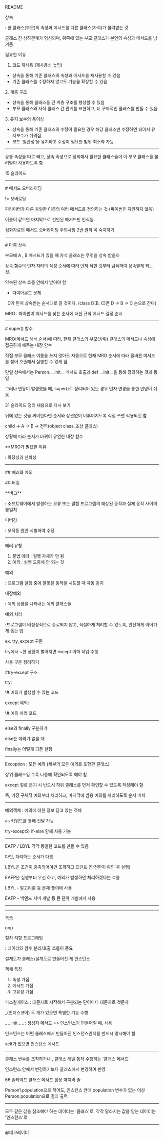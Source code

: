README



**<OOP2>**



상속

: 한 클래스(부모)의 속성과 메서드를 다른 클래스(자식)가 물려받는 것

클래스 간 상하관계가 형성되며, 위쪽에 있는 부모 클래스가 본인의 속성과 메서드를 넘겨줌



필요한 이유

1. 코드 재사용 (재사용성 높임)

* 상속을 통해 기존 클래스의 속성과 메서드를 재사용할 수 있음
* 기존 클래스를 수정하지 않고도 기능을 확장할 수 있음



2\. 계층 구조

* 상속을 통해 클래스들 간 계층 구조를 형성할 수 있음
* 부모 클래스와 자식 클래스 간 관계를 표현하고, 더 구체적인 클래스를 만들 수 있음



3\. 유지 보수의 용이성

* 상속을 통해 기존 클래스의 수정이 필요한 경우 해당 클래스만 수정하면 되어서 유지보수가 쉬워짐
* 코드 '일관성'을 유지하고 수정이 필요한 범위 최소화 가능

---

공통 속성을 따로 빼고, 상속 속성으로 정의해서 필요한 클래스들이 이 부모 클래스를 물려받아 사용하도록 함

15 슬라이드



---

\# 메서드 오버라이딩



!= 오버로딩

파라미터가 다른 동일한 이름의 여러 메서드를 정의하는 것 (파이썬은 지원하지 않음)

이름이 같으면 마지막으로 선언된 메서드만 인식됨.



심화자료의 메서드 오버라이딩 주의사항 2번 원칙 꼭 숙지하기



---

\# 다중 상속

부모에 A , B 메서드가 있을 때 자식 클래스는 무엇을 상속 받을까



상속 함수의 인자 자리의 작성 순서에 따라 먼저 적힌 것부터 탐색하여 상속받게 되는 것.

약속된 상속 흐름 안에서 받아야 함



* 다이아몬드 문제

&nbsp;	D가 먼저 상속받는 순서대로 갈 것이다. (class D(B, C)면 D -> B -> C 순으로 간다)



MRO : 파이썬이 메서드를 찾는 순서에 대한 규칙 메서드 결정 순서



---



\# super() 함수

MRO(메서드 해석 순서)에 따라, 현재 클래스의 부모(상위) 클래스의 메서드나 속성에 접근하게 해주는 내장 함수

직접 부모 클래스 이름을 쓰지 않아도 자동으로 현재 MRO 순서에 따라 올바른 메서드를 찾아 호출해서 실행할 수 있게 됨



단일 상속에서는 Person.\_\_init\_\_ 메서드 호출과 def \_\_init\_\_을 통해 정의하는 것과 동일

그러나 변동이 발생했을 때, super()로 정리되어 있는 경우 인자 변경을 통한 반영이 쉬움



31 슬라이드 정리 내용으로 다시 보기



뒤에 있는 것을 써야한다면 순서와 상관없이 이루어지도록 직접 쓰면 적용되긴 함



child -> A -> B -> 전역(object class\_조상 클래스)



상황에 따라 순서가 바뀌어 유연한 내장 함수



\*\*MRO가 필요한 이유

: 확장성과 신뢰성



---

\## 에러와 예외



\#디버깅



\*\*버그\*\*



: 소프트웨어에서 발생하는 오류 또는 결함 프로그램의 예상된 동작과 실제 동작 사이의 불일치



디버깅



: 오작동 원인 식별하여 수정



---

에러 유형

1. 문법 에러 : 실행 자체가 안 됨
2. 예외 : 실행 도중에 안 되는 것



예외

: 프로그램 실행 중에 잘못된 동작을 시도할 때 자동 감지



내장예외

: 예외 상황을 나타내는 예외 클래스들



예외 처리

:프로그램이 비정상적으로 종료되지 않고, 적절하게 처리할 수 있도록, 안전하게 이어가게 돕는 법

ex. try, except 구문



try에서 ~한 상황이 벌어지면 except 이하 작업 수행

사용 구문 정리하기



\#try-except 구조



try:

\\# 예외가 발생할 수 있는 코드

except 예외:

\\# 예외 처리 코드



---

else와 finally 구분하기

else는 예외가 없을 때

finally는 어떻게 되든 실행



---

Exception : 모든 예외 (세부의 모든 예외를 포함한 클래스)



상위 클래스일 수록 나중에 확인되도록 해야 함

except 절로 분기 시 반드시 하위 클래스를 먼저 확인할 수 있도록 작성해야 함

즉, 가장 구체적 예외부터 처리하고, 마지막에 범용 예외를 처리하도록 순서 배치



---

예외객체 : 예외에 대한 정보 담고 있는 객체

as 키워드를 통해 전달 가능



try-except와 if-else 함께 사용 가능



---

EAFP / LBYL  각각 동일한 코드를 만들 수 있음

다만, 처리하는 순서가 다름.



LBYL은 조건이 충족되어야만 조회하고 프린트 (안전한지 확인 후 실행)

EAFP은 실행부터 우선 하고, 예외가 발생하면 처리하겠다는 흐름



LBYL - 알고리즘 등 문제 풀이에 사용

EAFP - 백엔드 서버 개발 등 큰 단위 개발에서 사용



---

---

복습

oop



절차 지향 프로그래밍

: 데이터와 함수 분리/호출 흐름이 중요



설계도가 클래스/설계도로 만들어진 게 인스턴스



객체 특징

1. 속성 가짐
2. 메서드 가짐
3. 고유성 가짐



파스칼케이스 : 대문자로 시작해서 구분되는 단어마다 대문자로 첫문자



\_(언더스코어) 두 개가 있으면 특별한 기능 수행



\_ \_ init \_ \_ : 생성자 메서드 => 인스턴스가 만들어질 때, 사용



인스턴스는 어떤 클래스에서 만들어진 인스턴스인지를 반드시 명시해야 함.



self가 있으면 인스턴스 메서드



---

클래스 변수를 조작하거나 ,  클래스 레벨 동작 수행하는 '클래스 메서드'

인스턴스 안에서 변경하기보다 클래스에서 변경하여 반영



66 슬라이드 클래스 메서드 활용 마지막 줄

Person1.population으로 적어도, 인스턴스 안에 population 변수가 없는 이상 Person.population으로 결과 출력



---



모두 같은 값을 참조해야 하는 데이터는 '클래스'로, 각각 달라지는 값을 담는 데이터는 '인스턴스'로



---
@데코레이터











